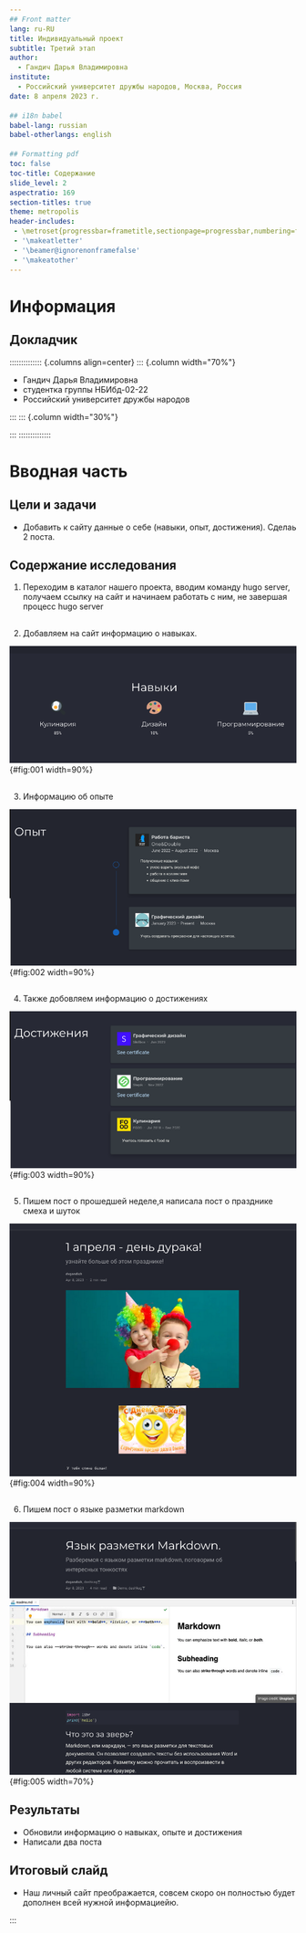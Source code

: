 ```yaml
---
## Front matter
lang: ru-RU
title: Индивидуальный проект
subtitle: Третий этап
author:
  - Гандич Дарья Владимировна
institute:
  - Российский университет дружбы народов, Москва, Россия
date: 8 апреля 2023 г.

## i18n babel
babel-lang: russian
babel-otherlangs: english

## Formatting pdf
toc: false
toc-title: Содержание
slide_level: 2
aspectratio: 169
section-titles: true
theme: metropolis
header-includes:
 - \metroset{progressbar=frametitle,sectionpage=progressbar,numbering=fraction}
 - '\makeatletter'
 - '\beamer@ignorenonframefalse'
 - '\makeatother'
---
```


# Информация

## Докладчик

:::::::::::::: {.columns align=center}
::: {.column width="70%"}

  * Гандич Дарья Владимировна
  * студентка группы НБИбд-02-22
  * Российский университет дружбы народов
  
:::
::: {.column width="30%"}


:::
::::::::::::::

# Вводная часть

## Цели и задачи

- Добавить к сайту данные о себе (навыки, опыт, достижения). Сделаь 2 поста.

## Содержание исследования

1. Переходим в каталог нашего проекта, вводим команду hugo server, получаем ссылку на сайт и начинаем работать с ним, не завершая процесс hugo server

##

2. Добавляем на сайт информацию о навыках.

![навыки](image/1.png){#fig:001 width=90%}

##

3. Информацию об опыте

![опыт](image/2.png){#fig:002 width=90%}

##

4. Также добовляем информацию о достижениях

![достижения](image/3.png){#fig:003 width=90%}

##

5. Пишем пост о прошедшей неделе,я написала пост о празднике смеха и шуток

![пост 1](image/4.png){#fig:004 width=90%}

##

6. Пишем пост о языке разметки markdown

![файлы для поста 1](image/5.png){#fig:005 width=70%}

## Результаты

- Обновили информацию о навыках, опыте и достижения
- Написали два поста

## Итоговый слайд

- Наш личный сайт преображается, совсем скоро он полностью будет дополнен всей нужной информациейю.

:::

